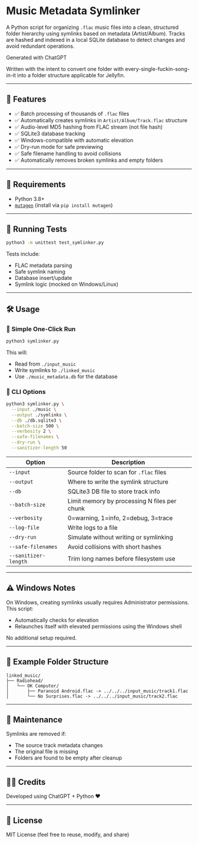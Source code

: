 # Music Metadata Symlinker

A Python script for organizing `.flac` music files into a clean, structured folder hierarchy using symlinks based on metadata (Artist/Album). Tracks are hashed and indexed in a local SQLite database to detect changes and avoid redundant operations.

Generated with ChatGPT

Written with the intent to convert one folder with every-single-fuckin-song-in-it into a folder structure applicable for Jellyfin.

---

## 🚀 Features

- ✅ Batch processing of thousands of `.flac` files
- ✅ Automatically creates symlinks in `Artist/Album/Track.flac` structure
- ✅ Audio-level MD5 hashing from FLAC stream (not file hash)
- ✅ SQLite3 database tracking
- ✅ Windows-compatible with automatic elevation
- ✅ Dry-run mode for safe previewing
- ✅ Safe filename handling to avoid collisions
- ✅ Automatically removes broken symlinks and empty folders

---

## 🧰 Requirements

- Python 3.8+
- [`mutagen`](https://pypi.org/project/mutagen/) (install via `pip install mutagen`)

---

## 🧪 Running Tests

```bash
python3 -m unittest test_symlinker.py
```

Tests include:
- FLAC metadata parsing
- Safe symlink naming
- Database insert/update
- Symlink logic (mocked on Windows/Linux)

---

## 🛠 Usage

### 🔁 Simple One-Click Run
```bash
python3 symlinker.py
```
This will:
- Read from `./input_music`
- Write symlinks to `./linked_music`
- Use `./music_metadata.db` for the database

### 🔧 CLI Options

```bash
python3 symlinker.py \
  --input ./music \
  --output ./symlinks \
  --db ./db.sqlite3 \
  --batch-size 500 \
  --verbosity 2 \
  --safe-filenames \
  --dry-run \
  --sanitizer-length 50
```

| Option              | Description |
|---------------------|-------------|
| `--input`           | Source folder to scan for `.flac` files |
| `--output`          | Where to write the symlink structure |
| `--db`              | SQLite3 DB file to store track info |
| `--batch-size`      | Limit memory by processing N files per chunk |
| `--verbosity`       | 0=warning, 1=info, 2=debug, 3=trace |
| `--log-file`        | Write logs to a file |
| `--dry-run`         | Simulate without writing or symlinking |
| `--safe-filenames`  | Avoid collisions with short hashes |
| `--sanitizer-length`| Trim long names before filesystem use |

---

## ⚠ Windows Notes

On Windows, creating symlinks usually requires Administrator permissions. This script:
- Automatically checks for elevation
- Relaunches itself with elevated permissions using the Windows shell

No additional setup required.

---

## 🧹 Example Folder Structure

```
linked_music/
├── Radiohead/
│   └── OK Computer/
│       ├── Paranoid Android.flac -> ../../../input_music/track1.flac
│       └── No Surprises.flac -> ../../../input_music/track2.flac
```

---

## 🧼 Maintenance

Symlinks are removed if:
- The source track metadata changes
- The original file is missing
- Folders are found to be empty after cleanup

---

## 👨‍💻 Credits
Developed using ChatGPT + Python ❤️

---

## 📝 License
MIT License (feel free to reuse, modify, and share)

